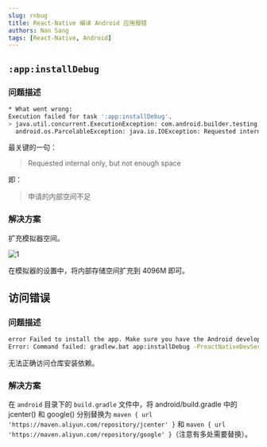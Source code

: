 ```yaml
---
slug: rnbug
title: React-Native 编译 Android 应用报错
authors: Nan Sang
tags: [React-Native, Android]
---
```

## `:app:installDebug`

### 问题描述

```bash
* What went wrong:
Execution failed for task ':app:installDebug'.
> java.util.concurrent.ExecutionException: com.android.builder.testing.api.DeviceException: com.android.ddmlib.InstallException: Unknown failure: Exception occurred while executing 'install':
  android.os.ParcelableException: java.io.IOException: Requested internal only, but not enough space
```

最关键的一句：  

> Requested internal only, but not enough space

即：  

> 申请的内部空间不足

### 解决方案

扩充模拟器空间。  

![1](https://jetzihan-img.oss-cn-beijing.aliyuncs.com/blog/20220922154635.png)

在模拟器的设置中，将内部存储空间扩充到 4096M 即可。

## 访问错误

### 问题描述

```bash
error Failed to install the app. Make sure you have the Android development environment set up: https://reactnative.dev/docs/environment-setup.
Error: Command failed: gradlew.bat app:installDebug -PreactNativeDevServerPort=8081
```

无法正确访问仓库安装依赖。

### 解决方案

在 `android` 目录下的 `build.gradle` 文件中，将 android/build.gradle 中的 jcenter() 和 google() 分别替换为 `maven { url 'https://maven.aliyun.com/repository/jcenter' }` 和 `maven { url 'https://maven.aliyun.com/repository/google' }`（注意有多处需要替换）。
